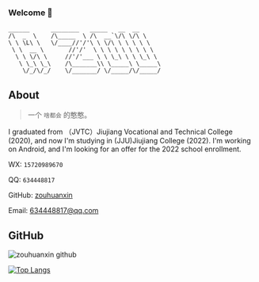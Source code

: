 ### Welcome 👋

```
______      ________   _____   __  __
/\  _  \    /\_____  \ /\  __`\/\ \/\ \
\ \ \L\ \   \/____//'/'\ \ \/\ \ \ \ \ \
 \ \  __ \       //'/'  \ \ \ \ \ \ \ \ \
  \ \ \/\ \     //'/'___ \ \ \_\ \ \ \_\ \
   \ \_\ \_\    /\_______\\ \_____\ \_____\
    \/_/\/_/    \/_______/ \/_____/\/_____/
```

## About 

> 一个 `啥都会` 的憨憨。
> 
I graduated from （JVTC）Jiujiang Vocational and Technical College (2020), and now I'm studying in (JJU)Jiujiang College (2022). I'm working on Android, and I'm looking for an offer for the 2022 school enrollment.

WX: `15720989670`  

QQ: `634448817`  

GitHub: [zouhuanxin](https://github.com/zouhuanxin)

Email: 634448817@qq.com
## GitHub
![zouhuanxin github](https://github-readme-stats.vercel.app/api?username=zouhuanxin&show_icons=true&title_color=009688&icon_color=009688&text_color=333333&bg_color=ffffff)

[![Top Langs](https://github-readme-stats.vercel.app/api/top-langs/?username=zouhuanxin&layout=compact)](https://github.com/anuraghazra/github-readme-stats)
